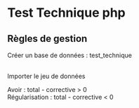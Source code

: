 # Test Technique php 

## Règles de gestion

Créer un base de données : test_technique<br/><br/>

Importer le jeu de données<br/>

Avoir : total - corrective > 0<br/>
Régularisation : total - corrective < 0
